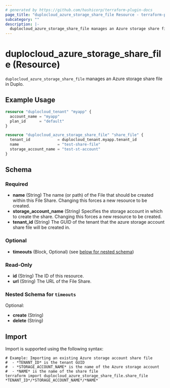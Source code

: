 ```yaml
---
# generated by https://github.com/hashicorp/terraform-plugin-docs
page_title: "duplocloud_azure_storage_share_file Resource - terraform-provider-duplocloud"
subcategory: ""
description: |-
  duplocloud_azure_storage_share_file manages an Azure storage share file in Duplo.
---
```


# duplocloud_azure_storage_share_file (Resource)

`duplocloud_azure_storage_share_file` manages an Azure storage share file in Duplo.

## Example Usage

```terraform
resource "duplocloud_tenant" "myapp" {
  account_name = "myapp"
  plan_id      = "default"
}

resource "duplocloud_azure_storage_share_file" "share_file" {
  tenant_id            = duplocloud_tenant.myapp.tenant_id
  name                 = "test-share-file"
  storage_account_name = "test-st-account"
}
```

<!-- schema generated by tfplugindocs -->
## Schema

### Required

- **name** (String) The name (or path) of the File that should be created within this File Share. Changing this forces a new resource to be created.
- **storage_account_name** (String) Specifies the storage account in which to create the share. Changing this forces a new resource to be created.
- **tenant_id** (String) The GUID of the tenant that the azure storage account share file will be created in.

### Optional

- **timeouts** (Block, Optional) (see [below for nested schema](#nestedblock--timeouts))

### Read-Only

- **id** (String) The ID of this resource.
- **url** (String) The URL of the File Share.

<a id="nestedblock--timeouts"></a>
### Nested Schema for `timeouts`

Optional:

- **create** (String)
- **delete** (String)

## Import

Import is supported using the following syntax:

```shell
# Example: Importing an existing Azure storage account share file
#  - *TENANT_ID* is the tenant GUID
#  - *STORAGE_ACCOUNT_NAME* is the name of the Azure storage account
#  - *NAME* is the name of the share file
terraform import duplocloud_azure_storage_share_file.share_file *TENANT_ID*/*STORAGE_ACCOUNT_NAME*/*NAME*
```

